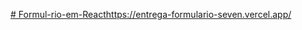 [# Formul-rio-em-Reacthttps://entrega-formulario-seven.vercel.app/](https://entrega-formulario-seven.vercel.app/)
